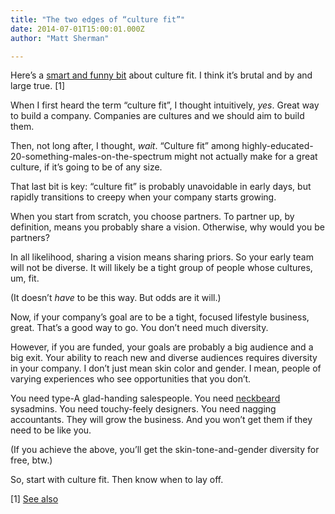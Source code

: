 ```yaml
---
title: "The two edges of “culture fit”"
date: 2014-07-01T15:00:01.000Z
author: "Matt Sherman"

---
```


Here’s a [smart and funny bit](http://qz.com/225782/the-next-thing-silicon-valley-needs-to-disrupt-big-time-its-own-culture/) about culture fit. I think it’s brutal and by and large true. [1]

When I first heard the term “culture fit”, I thought intuitively, _yes_. Great way to build a company. Companies are cultures and we should aim to build them.

Then, not long after, I thought, _wait_. “Culture fit” among highly-educated-20-something-males-on-the-spectrum might not actually make for a great culture, if it’s going to be of any size.

That last bit is key: “culture fit” is probably unavoidable in early days, but rapidly transitions to creepy when your company starts growing.

When you start from scratch, you choose partners. To partner up, by definition, means you probably share a vision. Otherwise, why would you be partners?

In all likelihood, sharing a vision means sharing priors. So your early team will not be diverse. It will likely be a tight group of people whose cultures, um, fit.

(It doesn’t _have_ to be this way. But odds are it will.)

Now, if your company’s goal are to be a tight, focused lifestyle business, great. That’s a good way to go. You don’t need much diversity.

However, if you are funded, your goals are probably a big audience and a big exit. Your ability to reach new and diverse audiences requires diversity in your company. I don’t just mean skin color and gender. I mean, people of varying experiences who see opportunities that you don’t.

You need type-A glad-handing salespeople. You need [neckbeard](http://medriscoll.com/post/9117396231/the-guild-of-silicon-valley) sysadmins. You need touchy-feely designers. You need nagging accountants. They will grow the business. And you won’t get them if they need to be like you.

(If you achieve the above, you’ll get the skin-tone-and-gender diversity for free, btw.)

So, start with culture fit. Then know when to lay off.

[1] [See also](http://www.amazon.com/Stuff-White-People-Like-Definitive/dp/0812979915)

